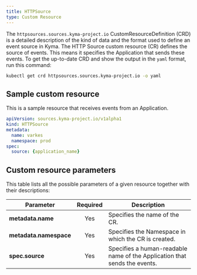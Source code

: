 ```yaml
---
title: HTTPSource
type: Custom Resource
---
```


The `httpsources.sources.kyma-project.io` CustomResourceDefinition (CRD) is a detailed description of the kind of data and the format used to define an event source in Kyma.
The HTTP Source custom resource (CR) defines the source of events. This means it specifies the Application that sends these events.
To get the up-to-date CRD and show the output in the `yaml` format, run this command:

```bash
kubectl get crd httpsources.sources.kyma-project.io -o yaml
```

## Sample custom resource

This is a sample resource that receives events from an Application.

```yaml
apiVersion: sources.kyma-project.io/v1alpha1
kind: HTTPSource
metadata:
  name: varkes
  namespace: prod
spec:
  source: {application_name}
```
##  Custom resource parameters

This table lists all the possible parameters of a given resource together with their descriptions:

| Parameter   |      Required      |  Description |
|----------|:-------------:|------|
| **metadata.name** | Yes | Specifies the name of the CR. |
| **metadata.namespace** | Yes | Specifies the Namespace in which the CR is created. |
| **spec.source** | Yes | Specifies a human-readable name of the Application that sends the events. |
